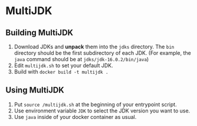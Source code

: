 # MultiJDK

## Building MultiJDK

1. Download JDKs and **unpack** them into the `jdks` directory. The `bin` directory should be the first subdirectory of each JDK. (For example, the `java` command should be at `jdks/jdk-16.0.2/bin/java`)
2. Edit `multijdk.sh` to set your default JDK.
3. Build with `docker build -t multijdk .`

## Using MultiJDK

1. Put `source /multijdk.sh` at the beginning of your entrypoint script.
2. Use environment variable `JDK` to select the JDK version you want to use.
3. Use `java` inside of your docker container as usual.

